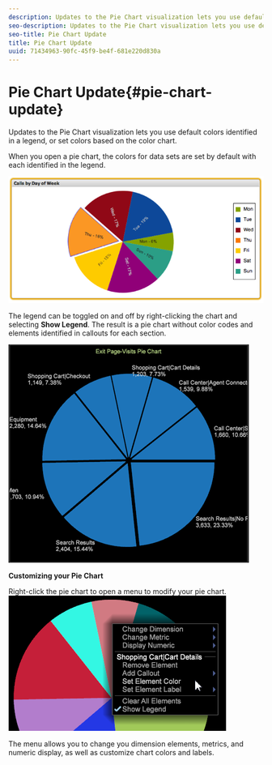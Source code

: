 ```yaml
---
description: Updates to the Pie Chart visualization lets you use default colors identified in a legend, or set colors based on the color chart.
seo-description: Updates to the Pie Chart visualization lets you use default colors identified in a legend, or set colors based on the color chart.
seo-title: Pie Chart Update
title: Pie Chart Update
uuid: 71434963-90fc-45f9-be4f-681e220d830a
---
```


# Pie Chart Update{#pie-chart-update}

Updates to the Pie Chart visualization lets you use default colors identified in a legend, or set colors based on the color chart.

When you open a pie chart, the colors for data sets are set by default with each identified in the legend. 

![](assets/pie_chart.png)

The legend can be toggled on and off by right-clicking the chart and selecting **Show Legend**. The result is a pie chart without color codes and elements identified in callouts for each section.

![](assets/pie_chart_no_legend.png)

**Customizing your Pie Chart**

Right-click the pie chart to open a menu to modify your pie chart. ![](assets/pie_chart_menu.png)

The menu allows you to change you dimension elements, metrics, and numeric display, as well as customize chart colors and labels. 
